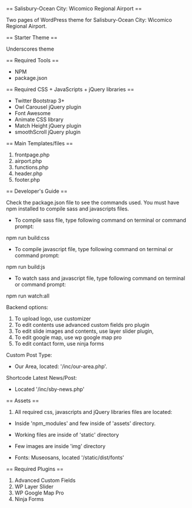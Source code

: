 == Salisbury-Ocean City: Wicomico Regional Airport ==

Two pages of WordPress theme for Salisbury-Ocean City: Wicomico Regional Airport.

== Starter Theme ==

Underscores theme

== Required Tools ==

* NPM
* package.json

== Required CSS + JavaScripts + jQuery libraries ==

* Twitter Bootstrap 3+
* Owl Carousel jQuery plugin
* Font Awesome
* Animate CSS library
* Match Height jQuery plugin
* smoothScroll jQuery plugin


== Main Templates/files ==

1. frontpage.php
2. airport.php
3. functions.php
4. header.php
5. footer.php

== Developer's Guide ==

Check the package.json file to see the commands used. You must have npm installed to compile sass and javascripts files.

* To compile sass file, type following command on terminal or command prompt:

npm run build:css

* To compile javascript file, type following command on terminal or command prompt:

npm run build:js

* To watch sass and javascript file, type following command on terminal or command prompt:

npm run watch:all


Backend options:

1. To upload logo, use customizer
2. To edit contents use advanced custom fields pro plugin
3. To edit slide images and contents, use layer slider plugin,
4. To edit google map, use wp google map pro
5. To edit contact form, use ninja forms


Custom Post Type:

* Our Area, located: '/inc/our-area.php'.

Shortcode Latest News/Post: 

* Located '/inc/sby-news.php'

== Assets ==

1. All required css, javascripts and jQuery libraries files are located:

* Inside 'npm_modules' and few inside of 'assets' directory.

* Working files are inside of 'static' directory

* Few images are inside 'img' directory

* Fonts: Museosans, located '/static/dist/fonts'


== Required Plugins ==

1. Advanced Custom Fields
2. WP Layer Slider
3. WP Google Map Pro
4. Ninja Forms